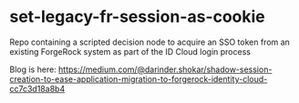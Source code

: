 # set-legacy-fr-session-as-cookie
Repo containing a scripted decision node to acquire an SSO token from an existing ForgeRock system as part of the ID Cloud login process

Blog is here: https://medium.com/@darinder.shokar/shadow-session-creation-to-ease-application-migration-to-forgerock-identity-cloud-cc7c3d18a8b4
